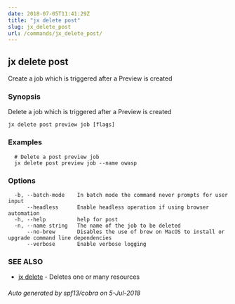 ```yaml
---
date: 2018-07-05T11:41:29Z
title: "jx delete post"
slug: jx_delete_post
url: /commands/jx_delete_post/
---
```

## jx delete post

Create a job which is triggered after a Preview is created

### Synopsis

Delete a job which is triggered after a Preview is created

```
jx delete post preview job [flags]
```

### Examples

```
  # Delete a post preview job
  jx delete post preview job --name owasp
```

### Options

```
  -b, --batch-mode    In batch mode the command never prompts for user input
      --headless      Enable headless operation if using browser automation
  -h, --help          help for post
  -n, --name string   The name of the job to be deleted
      --no-brew       Disables the use of brew on MacOS to install or upgrade command line dependencies
      --verbose       Enable verbose logging
```

### SEE ALSO

* [jx delete](/commands/jx_delete/)	 - Deletes one or many resources

###### Auto generated by spf13/cobra on 5-Jul-2018
